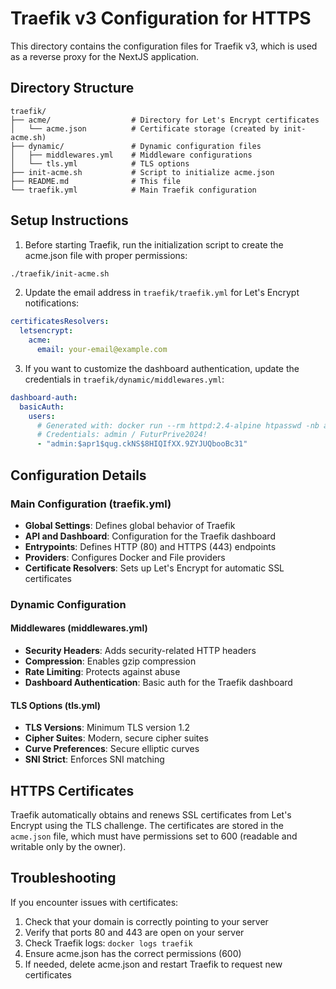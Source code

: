# Traefik v3 Configuration for HTTPS

This directory contains the configuration files for Traefik v3, which is used as a reverse proxy for the NextJS application.

## Directory Structure

```
traefik/
├── acme/                  # Directory for Let's Encrypt certificates
│   └── acme.json          # Certificate storage (created by init-acme.sh)
├── dynamic/               # Dynamic configuration files
│   ├── middlewares.yml    # Middleware configurations
│   └── tls.yml            # TLS options
├── init-acme.sh           # Script to initialize acme.json
├── README.md              # This file
└── traefik.yml            # Main Traefik configuration
```

## Setup Instructions

1. Before starting Traefik, run the initialization script to create the acme.json file with proper permissions:

```bash
./traefik/init-acme.sh
```

2. Update the email address in `traefik/traefik.yml` for Let's Encrypt notifications:

```yaml
certificatesResolvers:
  letsencrypt:
    acme:
      email: your-email@example.com
```

3. If you want to customize the dashboard authentication, update the credentials in `traefik/dynamic/middlewares.yml`:

```yaml
dashboard-auth:
  basicAuth:
    users:
      # Generated with: docker run --rm httpd:2.4-alpine htpasswd -nb admin FuturPrive2024!
      # Credentials: admin / FuturPrive2024!
      - "admin:$apr1$qug.ckNS$8HIQIfXX.9ZYJUQbooBc31"
```

## Configuration Details

### Main Configuration (traefik.yml)

- **Global Settings**: Defines global behavior of Traefik
- **API and Dashboard**: Configuration for the Traefik dashboard
- **Entrypoints**: Defines HTTP (80) and HTTPS (443) endpoints
- **Providers**: Configures Docker and File providers
- **Certificate Resolvers**: Sets up Let's Encrypt for automatic SSL certificates

### Dynamic Configuration

#### Middlewares (middlewares.yml)

- **Security Headers**: Adds security-related HTTP headers
- **Compression**: Enables gzip compression
- **Rate Limiting**: Protects against abuse
- **Dashboard Authentication**: Basic auth for the Traefik dashboard

#### TLS Options (tls.yml)

- **TLS Versions**: Minimum TLS version 1.2
- **Cipher Suites**: Modern, secure cipher suites
- **Curve Preferences**: Secure elliptic curves
- **SNI Strict**: Enforces SNI matching

## HTTPS Certificates

Traefik automatically obtains and renews SSL certificates from Let's Encrypt using the TLS challenge. The certificates are stored in the `acme.json` file, which must have permissions set to 600 (readable and writable only by the owner).

## Troubleshooting

If you encounter issues with certificates:

1. Check that your domain is correctly pointing to your server
2. Verify that ports 80 and 443 are open on your server
3. Check Traefik logs: `docker logs traefik`
4. Ensure acme.json has the correct permissions (600)
5. If needed, delete acme.json and restart Traefik to request new certificates
